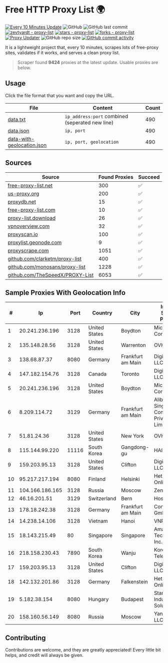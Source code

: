 
# Free HTTP Proxy List 🌍

[![Every 10 Minutes Update](https://github.com/mertguvencli/http-proxy-list/actions/workflows/main.yml/badge.svg?branch=main)](https://github.com/mertguvencli/http-proxy-list/actions/workflows/main.yml)
![GitHub](https://img.shields.io/github/license/mertguvencli/http-proxy-list)
![GitHub last commit](https://img.shields.io/github/last-commit/mertguvencli/http-proxy-list)
[![zevtyardt - proxy-list](https://img.shields.io/static/v1?label=zevtyardt&message=proxy-list&color=blue&logo=github)](https://github.com/zevtyardt/proxy-list "Go to GitHub repo")
[![stars - proxy-list](https://img.shields.io/github/stars/zevtyardt/proxy-list?style=social)](https://github.com/zevtyardt/proxy-list)
[![forks - proxy-list](https://img.shields.io/github/forks/zevtyardt/proxy-list?style=social)](https://github.com/zevtyardt/proxy-list)
[![Proxy Updater](https://github.com/zevtyardt/proxy-list/workflows/Proxy%20Updater/badge.svg)](https://github.com/zevtyardt/proxy-list/actions?query=workflow:"Proxy+Updater")
![GitHub repo size](https://img.shields.io/github/repo-size/zevtyardt/proxy-list)
[![GitHub commit activity](https://img.shields.io/github/commit-activity/m/zevtyardt/proxy-list?logo=commits)](https://github.com/zevtyardt/proxy-list/commits/main)

It is a lightweight project that, every 10 minutes, scrapes lots of free-proxy sites, validates if it works, and serves a clean proxy list.

> Scraper found **9424** proxies at the latest update. Usable proxies are below.

## Usage

Click the file format that you want and copy the URL.

|File|Content|Count|
|----|-------|-----|
|[data.txt](https://raw.githubusercontent.com/mertguvencli/http-proxy-list/main/proxy-list/data.txt)|`ip_address:port` combined (seperated new line)|490|
|[data.json](https://raw.githubusercontent.com/mertguvencli/http-proxy-list/main/proxy-list/data.json)|`ip, port`|490|
|[data-with-geolocation.json](https://raw.githubusercontent.com/mertguvencli/http-proxy-list/main/proxy-list/data-with-geolocation.json)|`ip, port, geolocation`|490|

## Sources

|Source|Found Proxies|Succeed|
|------|-------------|-------|
|[free-proxy-list.net](https://free-proxy-list.net)|300|✅|
|[us-proxy.org](https://www.us-proxy.org)|200|✅|
|[proxydb.net](http://proxydb.net)|15|✅|
|[free-proxy-list.com](https://free-proxy-list.com/?page=&port=&type%5B%5D=http&type%5B%5D=https&up_time=0&search=Search)|10|✅|
|[proxy-list.download](https://www.proxy-list.download/HTTP)|26|✅|
|[vpnoverview.com](https://vpnoverview.com/privacy/anonymous-browsing/free-proxy-servers)|32|✅|
|[proxyscan.io](https://www.proxyscan.io)|100|✅|
|[proxylist.geonode.com](https://proxylist.geonode.com/api/proxy-list?limit=300&page=1&sort_by=lastChecked&sort_type=desc&protocols=http,https)|9|✅|
|[proxyscrape.com](https://api.proxyscrape.com/v2/?request=displayproxies&protocol=http&timeout=10000&country=all&ssl=all&anonymity=all)|1051|✅|
|[github.com/clarketm/proxy-list](https://raw.githubusercontent.com/clarketm/proxy-list/master/proxy-list-raw.txt)|400|✅|
|[github.com/monosans/proxy-list](https://raw.githubusercontent.com/monosans/proxy-list/main/proxies/http.txt)|1228|✅|
|[github.com/TheSpeedX/PROXY-List](https://raw.githubusercontent.com/TheSpeedX/PROXY-List/master/http.txt)|6053|✅|


## Sample Proxies With Geolocation Info

|#|Ip|Port|Country|City|Internet Service Provider|
|-|--|----|-------|----|-------------------------|
|1|20.241.236.196|3128|United States|Boydton|Microsoft Corporation|
|2|135.148.28.56|3128|United States|Warrenton|OVH US LLC|
|3|138.68.87.37|8080|Germany|Frankfurt am Main|DigitalOcean, LLC|
|4|147.182.154.76|3128|Canada|Toronto|DigitalOcean, LLC|
|5|20.241.236.196|3128|United States|Boydton|Microsoft Corporation|
|6|8.209.114.72|3129|Germany|Frankfurt am Main|Alibaba.com Singapore E-Commerce Private Limited|
|7|51.81.24.36|3128|United States|New York|OVH US LLC|
|8|115.144.99.220|11116|South Korea|Gangdong-gu|HAIonNet|
|9|159.203.95.13|3128|United States|Clifton|DigitalOcean, LLC|
|10|95.217.217.194|8080|Finland|Helsinki|Hetzner Online GmbH|
|11|104.166.186.165|3128|Russia|Moscow|Zenlayer Inc|
|12|46.16.201.51|3129|Switzerland|Bern|Hosteur SA|
|13|178.18.242.38|3128|Germany|Frankfurt am Main|Contabo GmbH|
|14|14.238.14.106|3128|Vietnam|Hanoi|VNPT|
|15|18.143.215.49|80|Singapore|Singapore|Amazon Technologies Inc.|
|16|218.158.230.43|7890|South Korea|Wanju|Korea Telecom|
|17|159.203.95.13|3128|United States|Clifton|DigitalOcean, LLC|
|18|142.132.201.86|3128|Germany|Falkenstein|Hetzner Online GmbH|
|19|5.182.38.154|8080|Hungary|Budapest|Stark Industries Solutions LTD|
|20|158.160.56.149|8080|Russia|Moscow|Yandex.Cloud LLC|



## Contributing

Contributions are welcome, and they are greatly appreciated! Every
little bit helps, and credit will always be given.

